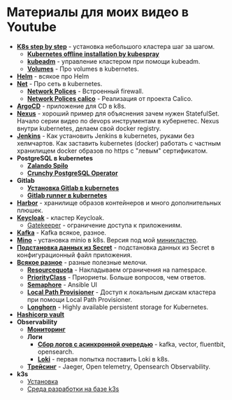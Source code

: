 # Материалы для моих видео в Youtube

* **[K8s step by step](k8s-step-by-step)** - установка небольшого кластера шаг за шагом.
  * **[Kubernetes offline installation by kubespray](k8s-step-by-step/07-starter)**
  * **[kubeadm](kubeadm)** - управление кластером при помощи kubeadm.
  * **[Volumes](volumes)** - Про volumes в kubernetes.
* **[Helm](helm)** - всякое про Helm
* **[Net](net)** - Про сеть в kubernetes.
  * **[Network Polices](net/04-NetworkPolicies)** - Встроенный firewall.
  * **[Network Polices calico](net/05-NetworkPolicy-calico)** - Реализация от проекта Calico.
* **[ArgoCD](argocd/README.md)** - приложение для CD в k8s.
* **[Nexus](nexus)** - хороший пример для объяснения зачем нужен StatefulSet.
Начало серии видео по devops инструментам в кубернетес.
Nexus внутри kubernetes, делаем свой docker registry.
* **[Jenkins](jenkins)** - Как установить Jenkins в kubernetes, руками без хелмчартов.
Как заставить kubernetes (docker) работать с частным хранилищем docker 
образов по https с "левым" сертификатом.
* **PostgreSQL в kubernetes**
  * **[Zalando Spilo](base/spilo)**
  * **[Crunchy PostgreSQL Operator](base/Crunchy%20PostgreSQL%20Operator)**
* **Gitlab**
  * **[Установка Gitlab в kubernetes](gitlab)**
  * **[Gitlab runner в kubernetes](gitlab/runner)**
* **[Harbor](harbor/README.md)** - хранилище образов контейнеров и много 
дополнительных плюшек.
* **[Keycloak](keycloak/README.md)** - кластер Keycloak.
  * [Gatekeeper](keycloak/gatekeeper/README.md) - ограничение доступа к приложениям.
* **[Kafka](kafka)** - Kafka всякое, разное.
* **[Mino](minio/README.md)** - установка minio в k8s. Версия под мой [миникластер](k8s-step-by-step/00-planning/README.md).
* **[Подстановка данных из Secret](keycloak/gatekeeper/manifests-v3)** - подстановка данных из Secret в 
конфигурационный файл приложения.
* **[Всякое разное](notclassified)** - разные полезные мелочи.
  * **[Resourcequota](resourcequota)** - Накладываем ограничения на namespace.
  * **[PriorityClass](PriorityClass)** - Приориеты. Больше вопросов, чем ответов.
  * **[Semaphore](semaphore)** - Ansible UI  
  * **[Local Path Provisioner](base/local-path-provisioner)** - Доступ к локальным 
    дискам кластера при помощи Local Path Provisioner.
  * **[Longhorn](longhorn)** - Highly available persistent storage for Kubernetes.
* **[Hashicorp vault](vault)**
* **Observability**
  * **[Мониторинг](monitoring)**
  * **Логи**
    * **[Сбор логов с асинхронной очередью](logs/async)** - kafka, vector, fluentbit, opensearch.
    * **[Loki](loki/README.md)** - первая попытка поставить Loki в k8s.
  * **[Трейсинг](tracing)** - Jaeger, Open telemetry, Opensearch Observability.
* **k3s**
  * [Установка](k3s)
  * [Среда разработки на базе k3s](Utils/k3s-dev/README.md)